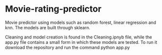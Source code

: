 # Movie-rating-predictor

Movie predictor using models such as random forest, linear regression and knn. The models are built through sklearn.

Cleaning and model creation is found in the Cleaning.ipnyb file, while the app.py file contains a small form in which these models are tested. To run it download the repository and run the command python app.py


